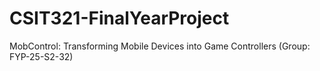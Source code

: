 # CSIT321-FinalYearProject
MobControl: Transforming Mobile Devices into Game Controllers (Group: FYP-25-S2-32)
